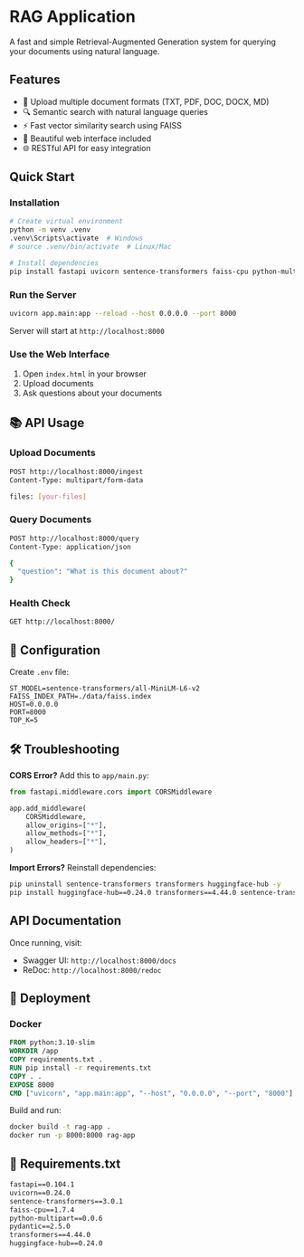 #  RAG Application

A fast and simple Retrieval-Augmented Generation system for querying your documents using natural language.

##  Features

- 📄 Upload multiple document formats (TXT, PDF, DOC, DOCX, MD)
- 🔍 Semantic search with natural language queries
- ⚡ Fast vector similarity search using FAISS
- 🎨 Beautiful web interface included
- 🌐 RESTful API for easy integration

##  Quick Start

### Installation

```bash
# Create virtual environment
python -m venv .venv
.venv\Scripts\activate  # Windows
# source .venv/bin/activate  # Linux/Mac

# Install dependencies
pip install fastapi uvicorn sentence-transformers faiss-cpu python-multipart
```

### Run the Server

```bash
uvicorn app.main:app --reload --host 0.0.0.0 --port 8000
```

Server will start at `http://localhost:8000`

### Use the Web Interface

1. Open `index.html` in your browser
2. Upload documents
3. Ask questions about your documents

## 📚 API Usage

### Upload Documents
```bash
POST http://localhost:8000/ingest
Content-Type: multipart/form-data

files: [your-files]
```

### Query Documents
```bash
POST http://localhost:8000/query
Content-Type: application/json

{
  "question": "What is this document about?"
}
```

### Health Check
```bash
GET http://localhost:8000/
```

## 🔧 Configuration

Create `.env` file:

```env
ST_MODEL=sentence-transformers/all-MiniLM-L6-v2
FAISS_INDEX_PATH=./data/faiss.index
HOST=0.0.0.0
PORT=8000
TOP_K=5
```

## 🛠️ Troubleshooting

**CORS Error?** Add this to `app/main.py`:

```python
from fastapi.middleware.cors import CORSMiddleware

app.add_middleware(
    CORSMiddleware,
    allow_origins=["*"],
    allow_methods=["*"],
    allow_headers=["*"],
)
```

**Import Errors?** Reinstall dependencies:

```bash
pip uninstall sentence-transformers transformers huggingface-hub -y
pip install huggingface-hub==0.24.0 transformers==4.44.0 sentence-transformers==3.0.1
```

## API Documentation

Once running, visit:
- Swagger UI: `http://localhost:8000/docs`
- ReDoc: `http://localhost:8000/redoc`

## 🚀 Deployment

### Docker

```dockerfile
FROM python:3.10-slim
WORKDIR /app
COPY requirements.txt .
RUN pip install -r requirements.txt
COPY . .
EXPOSE 8000
CMD ["uvicorn", "app.main:app", "--host", "0.0.0.0", "--port", "8000"]
```

Build and run:
```bash
docker build -t rag-app .
docker run -p 8000:8000 rag-app
```

## 📝 Requirements.txt

```txt
fastapi==0.104.1
uvicorn==0.24.0
sentence-transformers==3.0.1
faiss-cpu==1.7.4
python-multipart==0.0.6
pydantic==2.5.0
transformers==4.44.0
huggingface-hub==0.24.0
